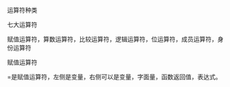 运算符种类

七大运算符

赋值运算符，算数运算符，比较运算符，逻辑运算符，位运算符，成员运算符，身份运算符

赋值运算符

=是赋值运算符，左侧是变量，右侧可以是变量，字面量，函数返回值，表达式。

